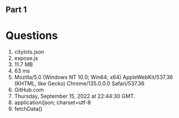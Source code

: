 ## Part 1

# Questions

1. citylots.json
2. expose.js
3. 11.7 MB
4. 63 ms
5. Mozilla/5.0 (Windows NT 10.0; Win64; x64) AppleWebKit/537.36 (KHTML, like Gecko) Chrome/135.0.0.0 Safari/537.36
6. GitHub.com
7. Thursday, September 15, 2022 at 22:44:30 GMT.
8. application/json; charset=utf-8
9. fetchData()
